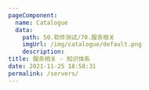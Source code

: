 ```yaml
---
pageComponent: 
  name: Catalogue
  data: 
    path: 50.软件测试/70.服务相关
    imgUrl: /img/catalogue/default.png
    description: 
title: 服务相关 - 知识体系
date: 2021-11-25 18:58:31
permalink: /servers/
---
```


